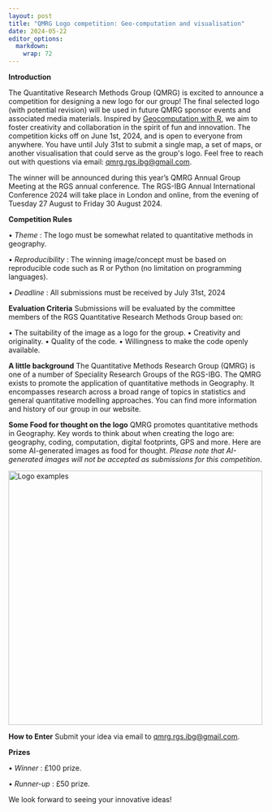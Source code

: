 ```yaml
---
layout: post
title: "QMRG Logo competition: Geo-computation and visualisation"
date: 2024-05-22
editor_options: 
  markdown: 
    wrap: 72
---
```


**Introduction**

The Quantitative Research Methods Group (QMRG) is excited to announce a
competition for designing a new logo for our group! The final selected
logo (with potential revision) will be used in future QMRG sponsor
events and associated media materials. Inspired by [Geocomputation with
R](https://geocompx.org/post/2023/map-cover-competition/), we aim to
foster creativity and collaboration in the spirit of fun and innovation.
The competition kicks off on June 1st, 2024, and is open to everyone
from anywhere. You have until July 31st to submit a single map, a set of
maps, or another visualisation that could serve as the group's logo.
Feel free to reach out with questions via email:
[qmrg.rgs.ibg\@gmail.com](qmrg.rgs.ibg@gmail.com).

The winner will be announced during this year’s QMRG Annual Group
Meeting at the RGS annual conference. The RGS-IBG Annual International
Conference 2024 will take place in London and online, from the evening
of Tuesday 27 August to Friday 30 August 2024.

**Competition Rules**

• *Theme* : The logo must be somewhat related to quantitative methods in
geography.

• *Reproducibility* : The winning image/concept must be based on
reproducible code such as R or Python (no limitation on programming
languages).

• *Deadline* : All submissions must be received by July 31st, 2024

**Evaluation Criteria** Submissions will be evaluated by the committee
members of the RGS Quantitative Research Methods Group based on: 

• The suitability of the image as a logo for the group.
• Creativity and originality.
• Quality of the code.
• Willingness to make the code openly available.

**A little background** The Quantitative Methods Research Group (QMRG)
is one of a number of Speciality Research Groups of the RGS-IBG. The
QMRG exists to promote the application of quantitative methods in
Geography. It encompasses research across a broad range of topics in
statistics and general quantitative modelling approaches. You can find
more information and history of our group in our website.

**Some Food for thought on the logo** QMRG promotes quantitative methods
in Geography. Key words to think about when creating the logo are:
geography, coding, computation, digital footprints, GPS and more. Here
are some AI-generated images as food for thought. *Please note that
AI-generated images will not be accepted as submissions for this
competition*.

<img src="/images/ai_logo.png" alt="Logo examples" width="500"/>

**How to Enter** Submit your idea via email to
[qmrg.rgs.ibg\@gmail.com](qmrg.rgs.ibg@gmail.com).

**Prizes**

• *Winner* : £100 prize.

• *Runner-up* : £50 prize.

We look forward to seeing your innovative ideas!
